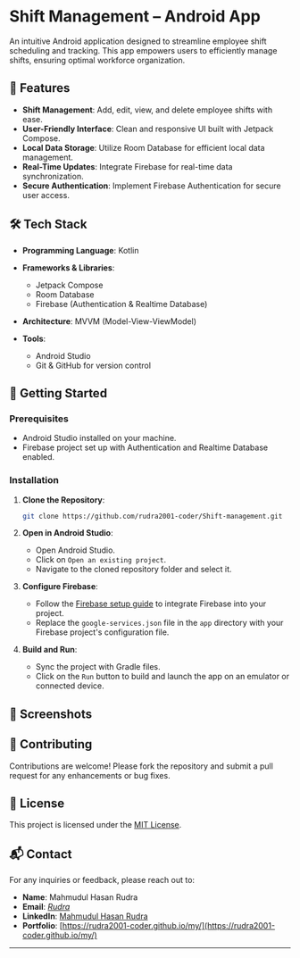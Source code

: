 
# Shift Management – Android App

An intuitive Android application designed to streamline employee shift scheduling and tracking. This app empowers users to efficiently manage shifts, ensuring optimal workforce organization.

## 📱 Features

* **Shift Management**: Add, edit, view, and delete employee shifts with ease.
* **User-Friendly Interface**: Clean and responsive UI built with Jetpack Compose.
* **Local Data Storage**: Utilize Room Database for efficient local data management.
* **Real-Time Updates**: Integrate Firebase for real-time data synchronization.
* **Secure Authentication**: Implement Firebase Authentication for secure user access.

## 🛠️ Tech Stack

* **Programming Language**: Kotlin
* **Frameworks & Libraries**:

  * Jetpack Compose
  * Room Database
  * Firebase (Authentication & Realtime Database)
* **Architecture**: MVVM (Model-View-ViewModel)
* **Tools**:

  * Android Studio
  * Git & GitHub for version control

## 🚀 Getting Started

### Prerequisites

* Android Studio installed on your machine.
* Firebase project set up with Authentication and Realtime Database enabled.

### Installation

1. **Clone the Repository**:

   ```bash
   git clone https://github.com/rudra2001-coder/Shift-management.git
   ```

2. **Open in Android Studio**:

   * Open Android Studio.
   * Click on `Open an existing project`.
   * Navigate to the cloned repository folder and select it.

3. **Configure Firebase**:

   * Follow the [Firebase setup guide](https://firebase.google.com/docs/android/setup) to integrate Firebase into your project.
   * Replace the `google-services.json` file in the `app` directory with your Firebase project's configuration file.

4. **Build and Run**:

   * Sync the project with Gradle files.
   * Click on the `Run` button to build and launch the app on an emulator or connected device.

## 📸 Screenshots



## 🤝 Contributing

Contributions are welcome! Please fork the repository and submit a pull request for any enhancements or bug fixes.

## 📄 License

This project is licensed under the [MIT License](LICENSE).

## 📬 Contact

For any inquiries or feedback, please reach out to:

* **Name**: Mahmudul Hasan Rudra
* **Email**: *[Rudra](mailto:mhrudra064@egample.com)*
* **LinkedIn**: [Mahmudul Hasan Rudra](https://www.linkedin.com/in/mahmudul-hasan-rudra/)
* **Portfolio**: [https://rudra2001-coder.github.io/my/](https://rudra2001-coder.github.io/my/)

---
